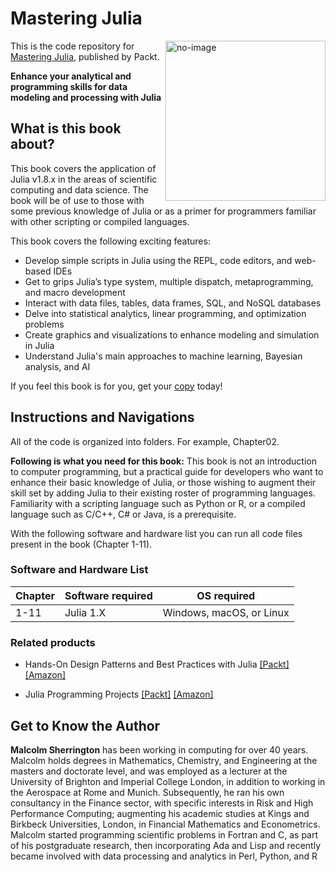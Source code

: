 # Mastering Julia

<a href="https://www.packtpub.com/product/mastering-julia-second-edition/9781805129790"><img src="https://content.packt.com/B21060/cover_image_small.jpg" alt="no-image" height="256px" align="right"></a>

This is the code repository for [Mastering Julia](https://www.packtpub.com/product/mastering-julia-second-edition/9781805129790), published by Packt.

**Enhance your analytical and programming skills for data modeling and processing with Julia**

## What is this book about?
This book covers the application of Julia v1.8.x in the areas of scientific computing and data science. The book will be of use to those with some previous knowledge of Julia or as a primer for programmers familiar with other scripting or compiled languages.

This book covers the following exciting features:
* Develop simple scripts in Julia using the REPL, code editors, and web-based IDEs
* Get to grips Julia’s type system, multiple dispatch, metaprogramming, and macro development
* Interact with data files, tables, data frames, SQL, and NoSQL databases
* Delve into statistical analytics, linear programming, and optimization problems
* Create graphics and visualizations to enhance modeling and simulation in Julia
* Understand Julia's main approaches to machine learning, Bayesian analysis, and AI

If you feel this book is for you, get your [copy](https://www.amazon.com/Mastering-Julia-analytical-programming-processing/dp/1805129791/ref=sr_1_1?crid=SORTAF1XG4TP&keywords=Mastering+Julia&qid=1705575656&sprefix=mastering+jul%2Caps%2C308&sr=8-1) today!


## Instructions and Navigations
All of the code is organized into folders. For example, Chapter02.


**Following is what you need for this book:**
This book is not an introduction to computer programming, but a practical guide for developers who want to enhance their basic knowledge of Julia, or those wishing to augment their skill set by adding Julia to their existing roster of programming languages. Familiarity with a scripting language such as Python or R, or a compiled language such as C/C++, C# or Java, is a prerequisite.

With the following software and hardware list you can run all code files present in the book (Chapter 1-11).
### Software and Hardware List
| Chapter | Software required | OS required |
| -------- | ------------------------------------ | ----------------------------------- |
| 1-11 | Julia 1.X | Windows, macOS, or Linux |


### Related products
* Hands-On Design Patterns and Best Practices with Julia [[Packt]](https://www.packtpub.com/product/hands-on-design-patterns-and-best-practices-with-julia/9781838648817) [[Amazon]](https://www.amazon.com/Hands-Design-Patterns-Julia-comprehensive/dp/183864881X/ref=sr_1_1?crid=1Z9LF0SE2EQFL&keywords=hands-on-design-patterns-and-best-practices-with-julia&qid=1705575998&sprefix=%2Caps%2C290&sr=8-1)

* Julia Programming Projects [[Packt]](https://www.packtpub.com/product/julia-programming-projects/9781788292740) [[Amazon]](https://www.amazon.com/Julia-1-0-Example-Adrian-Salceanu-ebook/dp/B076WWYYCC/ref=sr_1_1?crid=23YOU21CN49LX&keywords=Julia+Programming+Projects&qid=1705576041&sprefix=hands-on-design-patterns-and-best-practices-with-julia%2Caps%2C315&sr=8-1)

## Get to Know the Author
**Malcolm Sherrington**
has been working in computing for over 40 years. Malcolm holds degrees in Mathematics, Chemistry, and Engineering at the masters and doctorate level, and was employed as a lecturer at the University of Brighton and Imperial College London, in addition to working in the Aerospace at Rome and Munich. Subsequently, he ran his own consultancy in the Finance sector, with specific interests in Risk and High Performance Computing; augmenting his academic studies at Kings and Birkbeck Universities, London, in Financial Mathematics and Econometrics. Malcolm started programming scientific problems in Fortran and C, as part of his postgraduate research, then incorporating Ada and Lisp and recently became involved with data processing and analytics in Perl, Python, and R	

